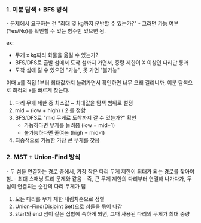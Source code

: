 <h3>1. 이분 탐색 + BFS 방식</h3>
- 문제에서 요구하는 건 "최대 몇 kg까지 운반할 수 있는가?"
- 그러면 가능 여부(Yes/No)를 확인할 수 있는 함수만 있으면 됨.

ex: 
<br>
- 무게 x kg짜리 화물을 옮길 수 있는가?
- BFS/DFS로 출발 섬에서 도착 섬까지 가면서, 중량 제한이 X 이상인 다리만 통과
- 도착 섬에 갈 수 있으면 "가능", 못 가면 "불가능"

이때 x를 직접 1부터 최대값까지 늘려가면서 확인하면 너무 오래 걸리니까, 이분 탐색으로 최적의 x를 빠르게 찾는다.

1. 다리 무게 제한 중 최소값 ~ 최대값을 탐색 범위로 설정
2. mid = (low + high) / 2 를 정함
3. BFS/DFS로 "mid 무게로 도착까지 갈 수 있는가?" 확인
    - 가능하다면 무게를 늘려봄 (low = mid+1)
    - 불가능하다면 줄여봄 (high = mid-1)
4. 최종적으로 가능한 가장 큰 무게를 찾음

<h3>2. MST + Union-Find 방식</h3>
- 두 섬을 연결하는 경로 중에서, 가장 작은 다리 무게 제한이 최대가 되는 경로를 찾아야 함.
- 최대 스패닝 트리 문제와 같음
- 즉, 큰 무게 제한의 다리부터 연결해 나가다가, 두 섬이 연결되는 순간의 다리 무게가 답

1. 모든 다리를 무게 제한 내림차순으로 정렬
2. Union-Find(Disjoint Set)으로 섬들을 묶어 나감
3. start와 end 섬이 같은 집합에 속하게 되면, 그때 사용된 다리의 무게가 최대 중량